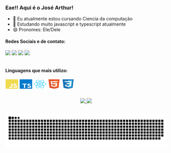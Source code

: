 ### Eae!! Aqui é o José Arthur!

- 🌱 Eu atualmente estou cursando Ciencia da computação
- 📗 Estudando muito javascript e typescript atualmente
- 😄 Pronomes: Ele/Dele

<div>
 <h4>Redes Sociais e de contato:</h4>
 <a href="https://twitter.com/joseArthurAntu1" target="_blank"><img src="https://img.shields.io/badge/Twitter-1DA1F2?style=for-the-badge&logo=twitter&logoColor=white" target="_blank"></a> 
  <a href="https://www.instagram.com/jose_arthur_ap/" target="_blank"><img src="https://img.shields.io/badge/-Instagram-%23E4405F?style=for-the-badge&logo=instagram&logoColor=white" target="_blank"></a>
  <a href = "mailto:josearthurantunespereira@gmail.com"><img src="https://img.shields.io/badge/-Gmail-%23333?style=for-the-badge&logo=gmail&logoColor=white" target="_blank"></a>
  <a href="https://www.linkedin.com/in/josé-arthur-antunes-pereira-267a3a181/" target="_blank"><img src="https://img.shields.io/badge/-LinkedIn-%230077B5?style=for-the-badge&logo=linkedin&logoColor=white" target="_blank"></a>  
</div>

<div style="display: inline_block"><br>
  <h4>Linguagens que mais utilizo:</h4>
  <img align="center" alt="Art-Js" height="30" width="40" src="https://raw.githubusercontent.com/devicons/devicon/master/icons/javascript/javascript-plain.svg">
  <img align="center" alt="Art-Ts" height="30" width="40" src="https://raw.githubusercontent.com/devicons/devicon/master/icons/typescript/typescript-plain.svg">
  <img align="center" alt="Art-React" height="30" width="40" src="https://raw.githubusercontent.com/devicons/devicon/master/icons/react/react-original.svg">
  <img align="center" alt="Art-HTML" height="30" width="40" src="https://raw.githubusercontent.com/devicons/devicon/master/icons/html5/html5-original.svg">
  <img align="center" alt="Art-CSS" height="30" width="40" src="https://raw.githubusercontent.com/devicons/devicon/master/icons/css3/css3-original.svg">
</div>

##
 
 <div align="center">
  <a href="https://github.com/Arthurap52">
  <img height="180em" src="https://github-readme-stats.vercel.app/api?username=Arthurap52&show_icons=true&theme=merko&include_all_commits=true&count_private=true"/>
  <img height="180em" src="https://github-readme-stats.vercel.app/api/top-langs/?username=Arthurap52&layout=compact&langs_count=7&theme=merko"/>
</div>
  
  ##
  
  <div>
    
  ![Snake animation](https://github.com/Arthurap52/Arthurap52/blob/output/github-contribution-grid-snake.svg)
   
  </div>
 
  

